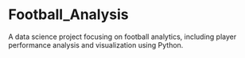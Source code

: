 # Football_Analysis
A data science project focusing on football analytics, including player performance analysis and visualization using Python.
